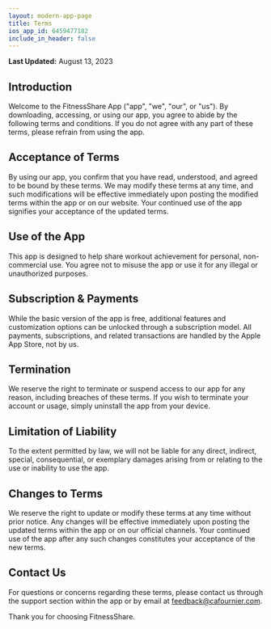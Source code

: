 ```yaml
---
layout: modern-app-page
title: Terms
ios_app_id: 6459477182
include_in_header: false
---
```


**Last Updated:** August 13, 2023

## Introduction

Welcome to the FitnessShare App ("app", "we", "our", or "us"). By downloading, accessing, or using our app, you agree to abide by the following terms and conditions. If you do not agree with any part of these terms, please refrain from using the app.

## Acceptance of Terms

By using our app, you confirm that you have read, understood, and agreed to be bound by these terms. We may modify these terms at any time, and such modifications will be effective immediately upon posting the modified terms within the app or on our website. Your continued use of the app signifies your acceptance of the updated terms.

## Use of the App

This app is designed to help share workout achievement for personal, non-commercial use. You agree not to misuse the app or use it for any illegal or unauthorized purposes.

## Subscription & Payments

While the basic version of the app is free, additional features and customization options can be unlocked through a subscription model. All payments, subscriptions, and related transactions are handled by the Apple App Store, not by us. 

## Termination

We reserve the right to terminate or suspend access to our app for any reason, including breaches of these terms. If you wish to terminate your account or usage, simply uninstall the app from your device.

## Limitation of Liability

To the extent permitted by law, we will not be liable for any direct, indirect, special, consequential, or exemplary damages arising from or relating to the use or inability to use the app.

## Changes to Terms

We reserve the right to update or modify these terms at any time without prior notice. Any changes will be effective immediately upon posting the updated terms within the app or on our official channels. Your continued use of the app after any such changes constitutes your acceptance of the new terms.

## Contact Us

For questions or concerns regarding these terms, please contact us through the support section within the app or by email at [feedback@cafournier.com](mailto:feedback@cafournier.com).

Thank you for choosing FitnessShare.
